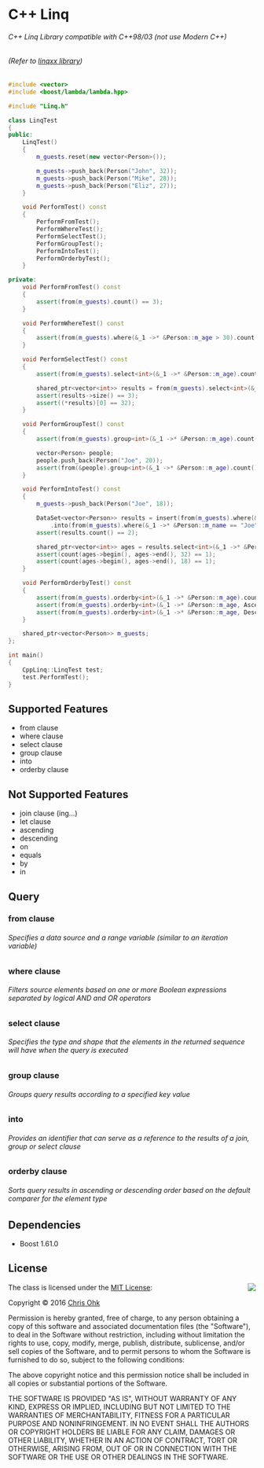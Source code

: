 # C++ Linq

###### C++ Linq Library compatible with C++98/03 (not use Modern C++)
###### (Refer to [linqxx library](https://github.com/hjiang/linqxx))

```C++
#include <vector>
#include <boost/lambda/lambda.hpp>

#include "Linq.h"

class LinqTest
{
public:
    LinqTest()
    {
        m_guests.reset(new vector<Person>());

        m_guests->push_back(Person("John", 32));
        m_guests->push_back(Person("Mike", 28));
        m_guests->push_back(Person("Eliz", 27));
    }

    void PerformTest() const
    {
        PerformFromTest();
        PerformWhereTest();
        PerformSelectTest();
        PerformGroupTest();
        PerformIntoTest();
        PerformOrderbyTest();
    }

private:
    void PerformFromTest() const
    {
        assert(from(m_guests).count() == 3);
    }

    void PerformWhereTest() const
    {
        assert(from(m_guests).where(&_1 ->* &Person::m_age > 30).count() == 1);
    }

    void PerformSelectTest() const
    {
        assert(from(m_guests).select<int>(&_1 ->* &Person::m_age).count() == 3);

        shared_ptr<vector<int>> results = from(m_guests).select<int>(&_1 ->* &Person::m_age).get();
        assert(results->size() == 3);
        assert((*results)[0] == 32);
    }

    void PerformGroupTest() const
    {
        assert(from(m_guests).group<int>(&_1 ->* &Person::m_age).count() == 3);

        vector<Person> people;
        people.push_back(Person("Joe", 20));
        assert(from(&people).group<int>(&_1 ->* &Person::m_age).count() == 1);
    }

    void PerformIntoTest() const
    {
        m_guests->push_back(Person("Joe", 18));

        DataSet<vector<Person>> results = insert(from(m_guests).where(&_1 ->* &Person::m_age > 30))
            .into(from(m_guests).where(&_1 ->* &Person::m_name == "Joe"));
        assert(results.count() == 2);

        shared_ptr<vector<int>> ages = results.select<int>(&_1 ->* &Person::m_age).get();
        assert(count(ages->begin(), ages->end(), 32) == 1);
        assert(count(ages->begin(), ages->end(), 18) == 1);
    }

    void PerformOrderbyTest() const
    {
        assert(from(m_guests).orderby<int>(&_1 ->* &Person::m_age).count() == 4);
        assert(from(m_guests).orderby<int>(&_1 ->* &Person::m_age, Ascending).count() == 4);
        assert(from(m_guests).orderby<int>(&_1 ->* &Person::m_age, Descending).count() == 4);
    }

    shared_ptr<vector<Person>> m_guests;
};

int main()
{
	CppLinq::LinqTest test;
	test.PerformTest();
}
```

## Supported Features

* from clause
* where clause
* select clause
* group clause
* into
* orderby clause

## Not Supported Features

* join clause (ing...)
* let clause
* ascending
* descending
* on
* equals
* by
* in

## Query

### from clause

###### Specifies a data source and a range variable (similar to an iteration variable)

### where clause

###### Filters source elements based on one or more Boolean expressions separated by logical AND and OR operators

### select clause

###### Specifies the type and shape that the elements in the returned sequence will have when the query is executed

### group clause

###### Groups query results according to a specified key value

### into

###### Provides an identifier that can serve as a reference to the results of a join, group or select clause

### orderby clause

###### Sorts query results in ascending or descending order based on the default comparer for the element type

## Dependencies

* Boost 1.61.0

## License

<img align="right" src="http://opensource.org/trademarks/opensource/OSI-Approved-License-100x137.png">

The class is licensed under the [MIT License](http://opensource.org/licenses/MIT):

Copyright &copy; 2016 [Chris Ohk](http://www.github.com/utiLForever)

Permission is hereby granted, free of charge, to any person obtaining a copy of this software and associated documentation files (the "Software"), to deal in the Software without restriction, including without limitation the rights to use, copy, modify, merge, publish, distribute, sublicense, and/or sell copies of the Software, and to permit persons to whom the Software is furnished to do so, subject to the following conditions:

The above copyright notice and this permission notice shall be included in all copies or substantial portions of the Software.

THE SOFTWARE IS PROVIDED "AS IS", WITHOUT WARRANTY OF ANY KIND, EXPRESS OR IMPLIED, INCLUDING BUT NOT LIMITED TO THE WARRANTIES OF MERCHANTABILITY, FITNESS FOR A PARTICULAR PURPOSE AND NONINFRINGEMENT. IN NO EVENT SHALL THE AUTHORS OR COPYRIGHT HOLDERS BE LIABLE FOR ANY CLAIM, DAMAGES OR OTHER LIABILITY, WHETHER IN AN ACTION OF CONTRACT, TORT OR OTHERWISE, ARISING FROM, OUT OF OR IN CONNECTION WITH THE SOFTWARE OR THE USE OR OTHER DEALINGS IN THE SOFTWARE.
